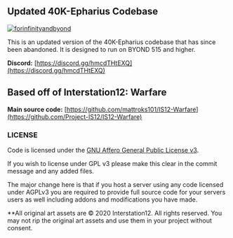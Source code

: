 ## Updated 40K-Epharius Codebase

[![forinfinityandbyond](https://user-images.githubusercontent.com/5211576/29499758-4efff304-85e6-11e7-8267-62919c3688a9.gif)](https://www.reddit.com/r/SS13/comments/5oplxp/what_is_the_main_problem_with_byond_as_an_engine/dclbu1a)

This is an updated version of the 40K-Epharius codebase that has since been abandoned. It is designed to run on BYOND 515 and higher.

**Discord:** [https://discord.gg/hmcdTHtEXQ](https://discord.gg/hmcdTHtEXQ)

## Based off of Interstation12: Warfare

**Main source code:** [https://github.com/mattroks101/IS12-Warfare](https://github.com/Project-IS12/IS12-Warfare)


### LICENSE
Code is licensed under the [GNU Affero General Public License v3](http://www.gnu.org/licenses/agpl.html).

If you wish to license under GPL v3 please make this clear in the commit message and any added files.

The major change here is that if you host a server using any code licensed under AGPLv3 you are required to provide full source code for your servers users as well including addons and modifications you have made.

**All original art assets are © 2020 Interstation12.  All rights reserved. You may not rip the original art assets and use them in your project without consent.
